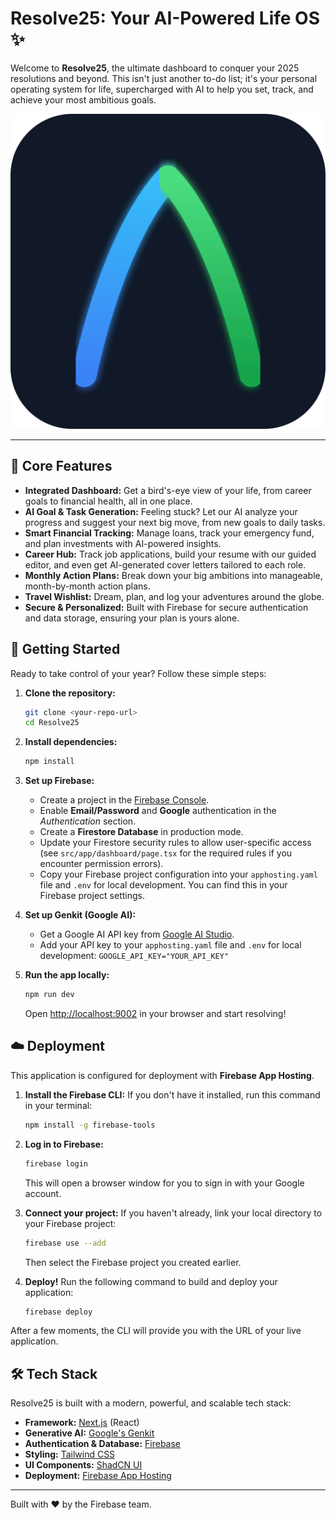 # Resolve25: Your AI-Powered Life OS ✨

Welcome to **Resolve25**, the ultimate dashboard to conquer your 2025 resolutions and beyond. This isn't just another to-do list; it's your personal operating system for life, supercharged with AI to help you set, track, and achieve your most ambitious goals.

![Resolve25 Logo](./public/icon.svg)

---

## 🎯 Core Features

*   **Integrated Dashboard:** Get a bird's-eye view of your life, from career goals to financial health, all in one place.
*   **AI Goal & Task Generation:** Feeling stuck? Let our AI analyze your progress and suggest your next big move, from new goals to daily tasks.
*   **Smart Financial Tracking:** Manage loans, track your emergency fund, and plan investments with AI-powered insights.
*   **Career Hub:** Track job applications, build your resume with our guided editor, and even get AI-generated cover letters tailored to each role.
*   **Monthly Action Plans:** Break down your big ambitions into manageable, month-by-month action plans.
*   **Travel Wishlist:** Dream, plan, and log your adventures around the globe.
*   **Secure & Personalized:** Built with Firebase for secure authentication and data storage, ensuring your plan is yours alone.

## 🚀 Getting Started

Ready to take control of your year? Follow these simple steps:

1.  **Clone the repository:**
    ```bash
    git clone <your-repo-url>
    cd Resolve25
    ```

2.  **Install dependencies:**
    ```bash
    npm install
    ```

3.  **Set up Firebase:**
    *   Create a project in the [Firebase Console](https://console.firebase.google.com/).
    *   Enable **Email/Password** and **Google** authentication in the *Authentication* section.
    *   Create a **Firestore Database** in production mode.
    *   Update your Firestore security rules to allow user-specific access (see `src/app/dashboard/page.tsx` for the required rules if you encounter permission errors).
    *   Copy your Firebase project configuration into your `apphosting.yaml` file and `.env` for local development. You can find this in your Firebase project settings.

4.  **Set up Genkit (Google AI):**
    *   Get a Google AI API key from [Google AI Studio](https://aistudio.google.com/app/apikey).
    *   Add your API key to your `apphosting.yaml` file and `.env` for local development: `GOOGLE_API_KEY="YOUR_API_KEY"`

5.  **Run the app locally:**
    ```bash
    npm run dev
    ```

    Open [http://localhost:9002](http://localhost:9002) in your browser and start resolving!

## ☁️ Deployment

This application is configured for deployment with **Firebase App Hosting**.

1.  **Install the Firebase CLI:** If you don't have it installed, run this command in your terminal:
    ```bash
    npm install -g firebase-tools
    ```

2.  **Log in to Firebase:**
    ```bash
    firebase login
    ```
    This will open a browser window for you to sign in with your Google account.

3.  **Connect your project:** If you haven't already, link your local directory to your Firebase project:
    ```bash
    firebase use --add
    ```
    Then select the Firebase project you created earlier.

4.  **Deploy!** Run the following command to build and deploy your application:
    ```bash
    firebase deploy
    ```

After a few moments, the CLI will provide you with the URL of your live application.

## 🛠️ Tech Stack

Resolve25 is built with a modern, powerful, and scalable tech stack:

*   **Framework:** [Next.js](https://nextjs.org/) (React)
*   **Generative AI:** [Google's Genkit](https://firebase.google.com/docs/genkit)
*   **Authentication & Database:** [Firebase](https://firebase.google.com/)
*   **Styling:** [Tailwind CSS](https://tailwindcss.com/)
*   **UI Components:** [ShadCN UI](https://ui.shadcn.com/)
*   **Deployment:** [Firebase App Hosting](https://firebase.google.com/docs/app-hosting)

---

Built with ❤️ by the Firebase team.
